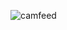 <img
  src="https://res.cloudinary.com/dw8ewvoyk/image/upload/f_auto,q_auto/nanocam.jpg?20130910043254"
  alt="camfeed" />
